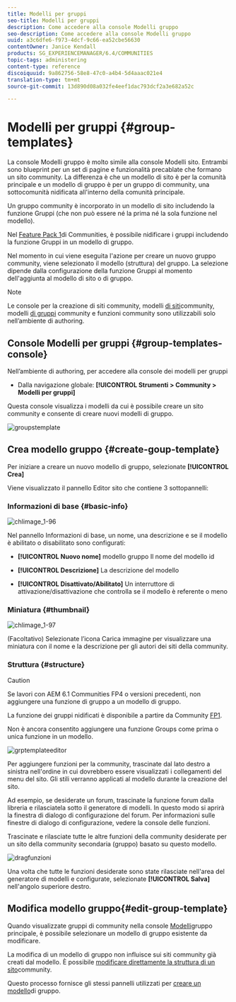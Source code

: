 ```yaml
---
title: Modelli per gruppi
seo-title: Modelli per gruppi
description: Come accedere alla console Modelli gruppo
seo-description: Come accedere alla console Modelli gruppo
uuid: a3c6dfe6-f973-4dcf-9c66-ea52cbe56630
contentOwner: Janice Kendall
products: SG_EXPERIENCEMANAGER/6.4/COMMUNITIES
topic-tags: administering
content-type: reference
discoiquuid: 9a862756-58e8-47c0-a4b4-5d4aaac021e4
translation-type: tm+mt
source-git-commit: 13d890d08a032fe4eef1dac793dcf2a3e682a52c

---
```



# Modelli per gruppi {#group-templates}

La console Modelli gruppo è molto simile alla console Modelli [](sites.md) sito. Entrambi sono blueprint per un set di pagine e funzionalità precablate che formano un sito community. La differenza è che un modello di sito è per la comunità principale e un modello di gruppo è per un gruppo di community, una sottocomunità nidificata all&#39;interno della comunità principale.

Un gruppo community è incorporato in un modello di sito includendo la funzione [](functions.md#groups-function) Gruppi (che non può essere né la prima né la sola funzione nel modello).

Nel [Feature Pack 1](deploy-communities.md#latestfeaturepack)di Communities, è possibile nidificare i gruppi includendo la funzione Gruppi in un modello di gruppo.

Nel momento in cui viene eseguita l&#39;azione per creare un nuovo gruppo community, viene selezionato il modello (struttura) del gruppo. La selezione dipende dalla configurazione della funzione Gruppi al momento dell&#39;aggiunta al modello di sito o di gruppo.

>[!NOTE]
>
>Le console per la creazione di siti [](sites-console.md)community, modelli [di siti](sites.md)community, modelli [di gruppi](tools-groups.md) community e funzioni [](functions.md) community sono utilizzabili solo nell’ambiente di authoring.

## Console Modelli per gruppi {#group-templates-console}

Nell’ambiente di authoring, per accedere alla console dei modelli per gruppi

* Dalla navigazione globale: **[!UICONTROL Strumenti > Community > Modelli per gruppi]**

Questa console visualizza i modelli da cui è possibile creare un sito [](sites-console.md) community e consente di creare nuovi modelli di gruppo.

![groupstemplate](assets/groupstemplate.png)

## Crea modello gruppo {#create-goup-template}

Per iniziare a creare un nuovo modello di gruppo, selezionate **[!UICONTROL Crea]**

Viene visualizzato il pannello Editor sito che contiene 3 sottopannelli:

### Informazioni di base {#basic-info}

![chlimage_1-96](assets/chlimage_1-96.png)

Nel pannello Informazioni di base, un nome, una descrizione e se il modello è abilitato o disabilitato sono configurati:

* **[!UICONTROL Nuovo nome]** modello gruppo Il nome del modello id

* **[!UICONTROL Descrizione]** La descrizione del modello

* **[!UICONTROL Disattivato/Abilitato]** Un interruttore di attivazione/disattivazione che controlla se il modello è referente o meno

### Miniatura {#thumbnail}

![chlimage_1-97](assets/chlimage_1-97.png)

(Facoltativo) Selezionate l’icona Carica immagine per visualizzare una miniatura con il nome e la descrizione per gli autori dei siti della community.

### Struttura {#structure}

>[!CAUTION]
>
>Se lavori con AEM 6.1 Communities FP4 o versioni precedenti, non aggiungere una funzione di gruppo a un modello di gruppo.
>
>La funzione dei gruppi nidificati è disponibile a partire da Community [FP1](communities.md#latestfeaturepack).
>
>Non è ancora consentito aggiungere una funzione Groups come prima o unica funzione in un modello.

![grptemplateeditor](assets/grptemplateeditor.png)

Per aggiungere funzioni per la community, trascinate dal lato destro a sinistra nell&#39;ordine in cui dovrebbero essere visualizzati i collegamenti del menu del sito. Gli stili verranno applicati al modello durante la creazione del sito.

Ad esempio, se desiderate un forum, trascinate la funzione forum dalla libreria e rilasciatela sotto il generatore di modelli. In questo modo si aprirà la finestra di dialogo di configurazione del forum. Per informazioni sulle finestre di dialogo di configurazione, vedere la console [](functions.md) delle funzioni.

Trascinate e rilasciate tutte le altre funzioni della community desiderate per un sito della community secondaria (gruppo) basato su questo modello.

![dragfunzioni](assets/dragfunctions.png)

Una volta che tutte le funzioni desiderate sono state rilasciate nell&#39;area del generatore di modelli e configurate, selezionate **[!UICONTROL Salva]** nell&#39;angolo superiore destro.

##  Modifica modello gruppo{#edit-group-template}

Quando visualizzate gruppi di community nella console [Modelli](#group-templates-console)gruppo principale, è possibile selezionare un modello di gruppo esistente da modificare.

La modifica di un modello di gruppo non influisce sui siti community già creati dal modello. È possibile [modificare direttamente la struttura di un sito](sites-console.md#modify-structure)community.

Questo processo fornisce gli stessi pannelli utilizzati per [creare un modello](#create-goup-template)di gruppo.
